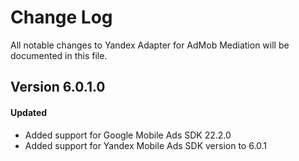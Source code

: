# Change Log
All notable changes to Yandex Adapter for AdMob Mediation will be documented in this file.

## Version 6.0.1.0

#### Updated
* Added support for Google Mobile Ads SDK 22.2.0
* Added support for Yandex Mobile Ads SDK version to 6.0.1